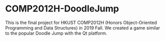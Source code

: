 # COMP2012H-DoodleJump
This is the final project for HKUST COMP2012H (Honors Object-Oriented Programming and Data Structures) in 2019 Fall. We created a game similar to the popular Doodle Jump with the Qt platform.

